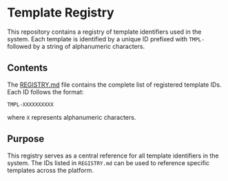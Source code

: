 # Template Registry

This repository contains a registry of template identifiers used in the system. Each template is identified by a unique ID prefixed with `TMPL-` followed by a string of alphanumeric characters.

## Contents

The [REGISTRY.md](REGISTRY.md) file contains the complete list of registered template IDs. Each ID follows the format:

```
TMPL-XXXXXXXXXX
```

where `X` represents alphanumeric characters.

## Purpose

This registry serves as a central reference for all template identifiers in the system. The IDs listed in `REGISTRY.md` can be used to reference specific templates across the platform.
